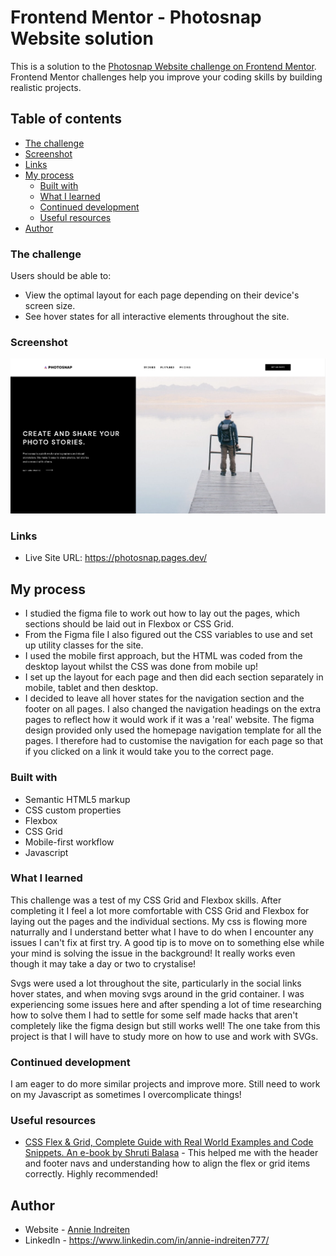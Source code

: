 # Frontend Mentor - Photosnap Website solution

This is a solution to the [Photosnap Website challenge on Frontend Mentor](https://www.frontendmentor.io/challenges/photosnap-multipage-website-nMDSrNmNW). Frontend Mentor challenges help you improve your coding skills by building realistic projects. 

## Table of contents


  - [The challenge](#the-challenge)
  - [Screenshot](#screenshot)
  - [Links](#links)
- [My process](#my-process)
  - [Built with](#built-with)
  - [What I learned](#what-i-learned)
  - [Continued development](#continued-development)
  - [Useful resources](#useful-resources)
- [Author](#author)

### The challenge

Users should be able to:

- View the optimal layout for each page depending on their device's screen size.
- See hover states for all interactive elements throughout the site.

### Screenshot

![](./assets/photosnap-home.png)

### Links

- Live Site URL: https://photosnap.pages.dev/

## My process

- I studied the figma file to work out how to lay out the pages, which sections should be laid out in Flexbox or CSS Grid.
- From the Figma file I also figured out the CSS variables to use and set up utility classes for the site. 
- I used the mobile first approach, but the HTML was coded from the desktop layout whilst the CSS was done from mobile up!
- I set up the layout for each page and then did each section separately in mobile, tablet and then desktop.
- I decided to leave all hover states for the navigation section and the footer on all pages. I also changed the navigation headings on the extra pages to reflect how  it would work if it was a 'real' website. The figma design provided only used the homepage navigation template for all the pages. I therefore had to customise the navigation for each page so that if you clicked on a link it would take you to the correct page.

### Built with

- Semantic HTML5 markup
- CSS custom properties
- Flexbox
- CSS Grid
- Mobile-first workflow
- Javascript 

### What I learned

This challenge was a test of my CSS Grid and Flexbox skills. After completing it I feel a lot more comfortable with CSS Grid and Flexbox for laying out the pages and the individual sections. My css is flowing more naturrally and I understand better what I have to do when I encounter any issues I can't fix at first try. A good tip is to move on to something else while your mind is solving the issue in the background! It really works even though it may take a day or two to crystalise!

Svgs were used a lot throughout the site, particularly in the social links hover states, and when moving svgs around in the grid container. I was experiencing some issues here and after spending a lot of time researching how to solve them I had to settle for some self made hacks that aren't completely like the figma design but still works well! The one take from this project is that I will have to study more on how to use and work with SVGs.

### Continued development

I am eager to do more similar projects and improve more. Still need to work on my Javascript as sometimes I overcomplicate things!

### Useful resources

- [CSS Flex & Grid, Complete Guide with Real World Examples and Code Snippets. An e-book by Shruti Balasa](https://www..shrutibalasa.com) - This helped me with the header and footer navs and understanding how to align the flex or grid items correctly. Highly recommended!

## Author

- Website - [Annie Indreiten](https://www.your-site.com)
- LinkedIn - https://www.linkedin.com/in/annie-indreiten777/





